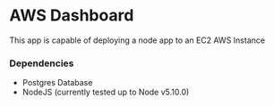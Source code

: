 # AWS Dashboard

This app is capable of deploying a node app to an EC2 AWS Instance

### Dependencies

  - Postgres Database
  - NodeJS (currently tested up to Node v5.10.0)
